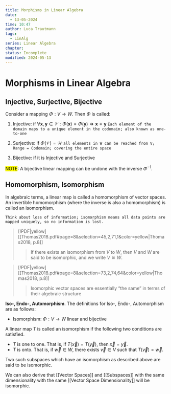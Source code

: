 ```yaml
---
title: Morphisms in Linear Algebra
date:
  - 13-05-2024
time: 10:47
author: Luca Trautmann
tags:
  - LinAlg
series: Linear Algebra
chapter: 
status: Incomplete
modified: 2024-05-13
---
```

# Morphisms in Linear Algebra
## Injective, Surjective, Bijective
Consider a mapping $\Phi: V \to W$. Then $\Phi$ is called:

1) Injective: if $\forall \boldsymbol{x}, \boldsymbol{y} \in \mathcal{V}: \Phi(\boldsymbol{x}) = \Phi (\boldsymbol{y}) \Longrightarrow \boldsymbol{x} = \boldsymbol{y}$ 
`Each element of the domain maps to a unique element in the codomain; also known as one-to-one`

2) Surjective: if $\Phi(\mathcal{V})=\mathcal{W}$ 
`all elements in W can be reached from V; Range = Codomain; covering the entire space`

3) Bijective: if it is Injective and Surjective

<mark class="hltr-red">NOTE</mark>: A bijective linear mapping can be undone with the inverse $\Phi^{-1}$. 


## Homomorphism, Isomorphism
In algebraic terms, a linear map is called a homomorphism of vector spaces. An invertible homomorphism (where the inverse is also a homomorphism) is called an isomorphism. 

`Think about loss of information; isomorphism means all data points are mapped uniquely, so no information is lost.`  


 


> [!PDF|yellow] [[Thomas2018.pdf#page=8&selection=45,2,71,1&color=yellow|Thomas2018, p.8]]
> > If there exists an isomorphism from $V$ to $W$, then $V$ and $W$ are said to be isomorphic, and we write $V \cong W$. 


> [!PDF|yellow] [[Thomas2018.pdf#page=8&selection=73,2,74,64&color=yellow|Thomas2018, p.8]]
> > Isomorphic vector spaces are essentially “the same” in terms of their algebraic structure


__Iso-, Endo-, Automorphism__. The definitions for Iso-, Endo-, Automorphism are as follows:

- Isomorphism: $\Phi: V \to W$ linear and bijective 

A linear map $T$ is called an isomorphism if the following two conditions are satisfied.
- $T$ is one to one. That is, if $T(\vec{x})=T(\vec{y})$, then $\vec{x}=\vec{y}$.
- $T$ is onto. That is, if $\vec{w} \in W$, there exists $\vec{v} \in V$ such that $T(\vec{v})=\vec{w}$.

Two such subspaces which have an isomorphism as described above are said to be isomorphic. 

We can also derive that [[Vector Spaces]] and [[Subspaces]] with the same dimensionality with the same [[Vector Space Dimensionality]] will be isomorphic. 